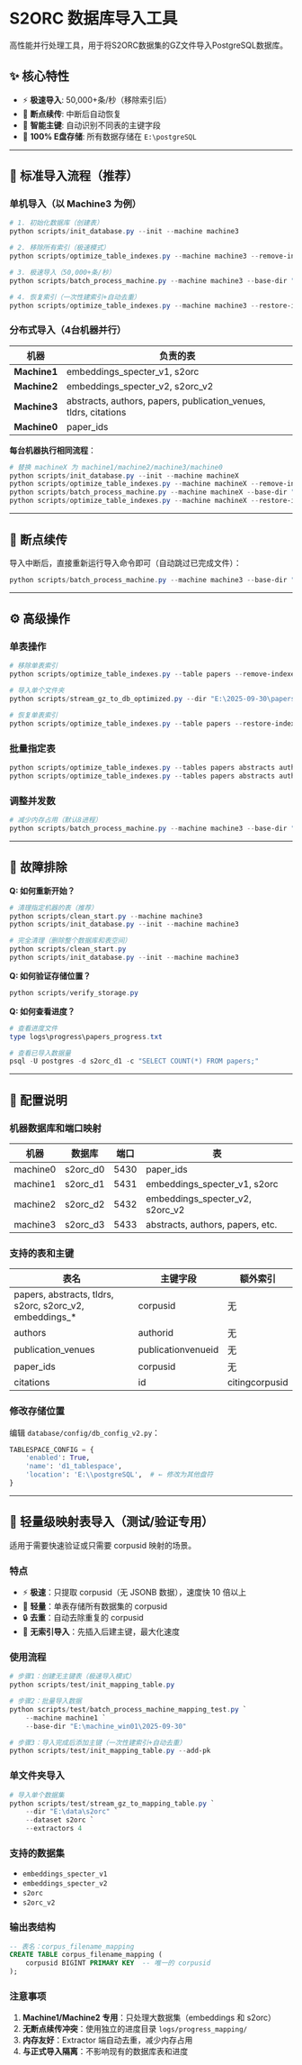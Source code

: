 # S2ORC 数据库导入工具

高性能并行处理工具，用于将S2ORC数据集的GZ文件导入PostgreSQL数据库。

## ✨ 核心特性

- ⚡ **极速导入**: 50,000+条/秒（移除索引后）
- 🔄 **断点续传**: 中断后自动恢复
- 🎯 **智能主键**: 自动识别不同表的主键字段
- 🔐 **100% E盘存储**: 所有数据存储在 `E:\postgreSQL`

---

## 🚀 标准导入流程（推荐）

### 单机导入（以 Machine3 为例）

```powershell
# 1. 初始化数据库（创建表）
python scripts/init_database.py --init --machine machine3

# 2. 移除所有索引（极速模式）
python scripts/optimize_table_indexes.py --machine machine3 --remove-indexes

# 3. 极速导入（50,000+条/秒）
python scripts/batch_process_machine.py --machine machine3 --base-dir "E:\2025-09-30"

# 4. 恢复索引（一次性建索引+自动去重）
python scripts/optimize_table_indexes.py --machine machine3 --restore-indexes
```

### 分布式导入（4台机器并行）

| 机器 | 负责的表 |
|------|---------|
| **Machine1** | embeddings_specter_v1, s2orc |
| **Machine2** | embeddings_specter_v2, s2orc_v2 |
| **Machine3** | abstracts, authors, papers, publication_venues, tldrs, citations |
| **Machine0** | paper_ids |

**每台机器执行相同流程**：

```powershell
# 替换 machineX 为 machine1/machine2/machine3/machine0
python scripts/init_database.py --init --machine machineX
python scripts/optimize_table_indexes.py --machine machineX --remove-indexes
python scripts/batch_process_machine.py --machine machineX --base-dir "E:\2025-09-30"
python scripts/optimize_table_indexes.py --machine machineX --restore-indexes
```

---

## 🔄 断点续传

导入中断后，直接重新运行导入命令即可（自动跳过已完成文件）：

```powershell
python scripts/batch_process_machine.py --machine machine3 --base-dir "E:\2025-09-30"
```

---

## ⚙️ 高级操作

### 单表操作

```powershell
# 移除单表索引
python scripts/optimize_table_indexes.py --table papers --remove-indexes

# 导入单个文件夹
python scripts/stream_gz_to_db_optimized.py --dir "E:\2025-09-30\papers" --table papers

# 恢复单表索引
python scripts/optimize_table_indexes.py --table papers --restore-indexes
```

### 批量指定表

```powershell
python scripts/optimize_table_indexes.py --tables papers abstracts authors --remove-indexes
python scripts/optimize_table_indexes.py --tables papers abstracts authors --restore-indexes
```

### 调整并发数

```powershell
# 减少内存占用（默认8进程）
python scripts/batch_process_machine.py --machine machine3 --base-dir "E:\2025-09-30" --extractors 4
```

---

## 🔧 故障排除

**Q: 如何重新开始？**
```powershell
# 清理指定机器的表（推荐）
python scripts/clean_start.py --machine machine3
python scripts/init_database.py --init --machine machine3

# 完全清理（删除整个数据库和表空间）
python scripts/clean_start.py
python scripts/init_database.py --init --machine machine3
```

**Q: 如何验证存储位置？**
```powershell
python scripts/verify_storage.py
```

**Q: 如何查看进度？**
```powershell
# 查看进度文件
type logs\progress\papers_progress.txt

# 查看已导入数据量
psql -U postgres -d s2orc_d1 -c "SELECT COUNT(*) FROM papers;"
```

---

## 📝 配置说明

### 机器数据库和端口映射

| 机器 | 数据库 | 端口 | 表 |
|------|--------|------|-----|
| machine0 | s2orc_d0 | 5430 | paper_ids |
| machine1 | s2orc_d1 | 5431 | embeddings_specter_v1, s2orc |
| machine2 | s2orc_d2 | 5432 | embeddings_specter_v2, s2orc_v2 |
| machine3 | s2orc_d3 | 5433 | abstracts, authors, papers, etc. |

### 支持的表和主键

| 表名 | 主键字段 | 额外索引 |
|------|---------|---------|
| papers, abstracts, tldrs, s2orc, s2orc_v2, embeddings_* | corpusid | 无 |
| authors | authorid | 无 |
| publication_venues | publicationvenueid | 无 |
| paper_ids | corpusid | 无 |
| citations | id | citingcorpusid |

### 修改存储位置

编辑 `database/config/db_config_v2.py`：

```python
TABLESPACE_CONFIG = {
    'enabled': True,
    'name': 'd1_tablespace',
    'location': 'E:\\postgreSQL',  # ← 修改为其他盘符
}
```

---

## 🧪 轻量级映射表导入（测试/验证专用）

适用于需要快速验证或只需要 corpusid 映射的场景。

### 特点

- ⚡ **极速**：只提取 corpusid（无 JSONB 数据），速度快 10 倍以上
- 💾 **轻量**：单表存储所有数据集的 corpusid
- 🔒 **去重**：自动去除重复的 corpusid
- 🎯 **无索引导入**：先插入后建主键，最大化速度

### 使用流程

```powershell
# 步骤1：创建无主键表（极速导入模式）
python scripts/test/init_mapping_table.py

# 步骤2：批量导入数据
python scripts/test/batch_process_machine_mapping_test.py `
    --machine machine1 `
    --base-dir "E:\machine_win01\2025-09-30"

# 步骤3：导入完成后添加主键（一次性建索引+自动去重）
python scripts/test/init_mapping_table.py --add-pk
```

### 单文件夹导入

```powershell
# 导入单个数据集
python scripts/test/stream_gz_to_mapping_table.py `
    --dir "E:\data\s2orc" `
    --dataset s2orc `
    --extractors 4
```

### 支持的数据集

- `embeddings_specter_v1`
- `embeddings_specter_v2`
- `s2orc`
- `s2orc_v2`

### 输出表结构

```sql
-- 表名：corpus_filename_mapping
CREATE TABLE corpus_filename_mapping (
    corpusid BIGINT PRIMARY KEY  -- 唯一的 corpusid
);
```

### 注意事项

1. **Machine1/Machine2 专用**：只处理大数据集（embeddings 和 s2orc）
2. **无断点续传冲突**：使用独立的进度目录 `logs/progress_mapping/`
3. **内存友好**：Extractor 端自动去重，减少内存占用
4. **与正式导入隔离**：不影响现有的数据库表和进度